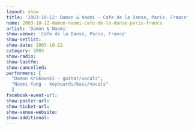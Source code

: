 ```yaml
---
layout: show
title: '2003-10-12: Damon & Naomi - Cafe de la Danse, Paris, France'
name: 2003-10-12-damon-naomi-cafe-de-la-danse-paris-france
artist: 'Damon & Naomi'
show-venue: 'Cafe de la Danse, Paris, France'
show-setlist: 
show-date: 2003-10-12
category: 2003
show-radio: 
show-lastfm: 
show-cancelled: 
performers: [
  "Damon Krukowski - guitar/vocals",
  "Naomi Yang - keyboards/bass/vocals"
  ]
facebook-event-url: 
show-poster-url: 
show-ticket-url: 
show-venue-website: 
show-additional: 
---
```


